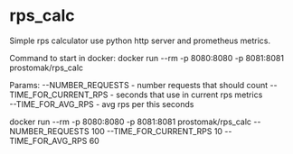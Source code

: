 # rps_calc
Simple rps calculator use python http server and prometheus metrics.

Command to start in docker:
docker run --rm -p 8080:8080 -p 8081:8081 prostomak/rps_calc

Params:
--NUMBER_REQUESTS - number requests that should count 
--TIME_FOR_CURRENT_RPS - seconds that use in current rps metrics  
--TIME_FOR_AVG_RPS - avg rps per this seconds

docker run --rm -p 8080:8080 -p 8081:8081 prostomak/rps_calc --NUMBER_REQUESTS 100 --TIME_FOR_CURRENT_RPS 10 --TIME_FOR_AVG_RPS 60
